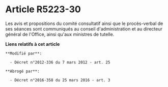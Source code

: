 # Article R5223-30

Les avis et propositions du comité consultatif ainsi que le procès-verbal de ses séances sont communiqués au conseil
d'administration et au directeur général de l'Office, ainsi qu'aux ministres de tutelle.

**Liens relatifs à cet article**

	**Modifié par**:

	  - Décret n°2012-336 du 7 mars 2012 - art. 25

	**Abrogé par**:

	  - Décret n°2016-358 du 25 mars 2016 - art. 3
